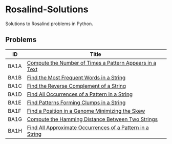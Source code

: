 # Rosalind-Solutions

Solutions to Rosalind problems in Python.

## Problems

| ID   | Title                                                                                                                           |
| ---- | ------------------------------------------------------------------------------------------------------------------------------- |
| BA1A | [Compute the Number of Times a Pattern Appears in a Text](https://github.com/marina1536/Rosalind-Solutions/blob/main/ba1a.py)   |
| BA1B | [Find the Most Frequent Words in a String](https://github.com/marina1536/Rosalind-Solutions/blob/main/ba1b.py)                  |
| BA1C | [Find the Reverse Complement of a String](https://github.com/marina1536/Rosalind-Solutions/blob/main/ba1c.py)                   |
| BA1D | [Find All Occurrences of a Pattern in a String](https://github.com/marina1536/Rosalind-Solutions/blob/main/ba1d.py)             |
| BA1E | [Find Patterns Forming Clumps in a String](https://github.com/marina1536/Rosalind-Solutions/blob/main/ba1e.py)                  |
| BA1F | [Find a Position in a Genome Minimizing the Skew](https://github.com/marina1536/Rosalind-Solutions/blob/main/ba1f.py)           |
| BA1G | [Compute the Hamming Distance Between Two Strings](https://github.com/marina1536/Rosalind-Solutions/blob/main/ba1g.py)          |
| BA1H | [Find All Approximate Occurrences of a Pattern in a String](https://github.com/marina1536/Rosalind-Solutions/blob/main/ba1h.py) |
